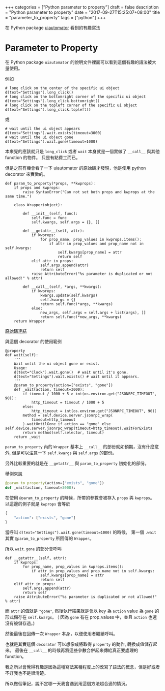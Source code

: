 +++
categories = ["Python parameter to property"]
draft = false
description = "Python parameter to property"
date = "2017-09-27T15:25:07+08:00"
title = "parameter_to_property"
tags = ["python"]
+++

在 Python package [uiautomator](https://github.com/xiaocong/uiautomator) 看到的有趣寫法

<!--more-->

# Parameter to Property

在 Python package `uiautomator` 的說明文件裡面可以看到這個有趣的語法被大量使用。

例如

```
# long click on the center of the specific ui object
d(text="Settings").long_click()
# long click on the bottomright corner of the specific ui object
d(text="Settings").long_click.bottomright()
# long click on the topleft corner of the specific ui object
d(text="Settings").long_click.topleft()
```

或

```
# wait until the ui object appears
d(text="Settings").wait.exists(timeout=3000)
# wait until the ui object gone
d(text="Settings").wait.gone(timeout=1000)
```

本來覺的應該就只是 `long_click` 或者 `wait` 本身就是一個實做了 `__call__` 與其他 function 的物件。
只是有點費工而已。

但是之前有機會看了一下 uiautomator 的原始碼才發現，他是使用 python decorator 來實做的。

```
def param_to_property(*props, **kwprops):
    if props and kwprops:
        raise SyntaxError("Can not set both props and kwprops at the same time.")

    class Wrapper(object):

        def __init__(self, func):
            self.func = func
            self.kwargs, self.args = {}, []

        def __getattr__(self, attr):
            if kwprops:
                for prop_name, prop_values in kwprops.items():
                    if attr in prop_values and prop_name not in self.kwargs:
                        self.kwargs[prop_name] = attr
                        return self
            elif attr in props:
                self.args.append(attr)
                return self
            raise AttributeError("%s parameter is duplicated or not allowed!" % attr)

        def __call__(self, *args, **kwargs):
            if kwprops:
                kwargs.update(self.kwargs)
                self.kwargs = {}
                return self.func(*args, **kwargs)
            else:
                new_args, self.args = self.args + list(args), []
                return self.func(*new_args, **kwargs)
    return Wrapper

``` 

[原始碼連結](https://github.com/xiaocong/uiautomator/blob/master/uiautomator/__init__.py)

與這個 decorator 的使用範例

```
@property
def wait(self):
    '''
    Wait until the ui object gone or exist.
    Usage:
    d(text="Clock").wait.gone()  # wait until it's gone.
    d(text="Settings").wait.exists() # wait until it appears.
    '''
    @param_to_property(action=["exists", "gone"])
    def _wait(action, timeout=3000):
        if timeout / 1000 + 5 > int(os.environ.get("JSONRPC_TIMEOUT", 90)):
            http_timeout = timeout / 1000 + 5
        else:
            http_timeout = int(os.environ.get("JSONRPC_TIMEOUT", 90))
        method = self.device.server.jsonrpc_wrap(
            timeout=http_timeout
        ).waitUntilGone if action == "gone" else self.device.server.jsonrpc_wrap(timeout=http_timeout).waitForExists
        return method(self.selector, timeout)
    return _wait
```

`param_to_property` 內的 `Wrapper` 基本上 `__call__` 的部份就如預期，沒有什麼意外, 但是可以注意一下 `self.kwargs` 與 `self.args` 的部份。

另外比較重要的就是在 `__getattr__` 與 `param_to_property` 初始化的部份。

舉例來說

```python
@param_to_property(action=["exists", "gone"])
def _wait(action, timeout=3000):
```

在使用 `@param_to_property` 的時候，所帶的參數會被存入 `props` 與 `kwprops`。
以這邊的例子就是 `kwprops` 會等於 

```python
{
    "action": ["exists", "gone"]
}
```

當呼叫 `d(text="Settings").wait.gone(timeout=1000)` 的時候，
第一個 `.wait` 其實 `@param_to_property` 所回傳的 `Wrapper`。

所以 `wait.gone` 的部分會呼叫

```
def __getattr__(self, attr):
    if kwprops:
        for prop_name, prop_values in kwprops.items():
            if attr in prop_values and prop_name not in self.kwargs:
                self.kwargs[prop_name] = attr
                return self
    elif attr in props:
        self.args.append(attr)
        return self
    raise AttributeError("%s parameter is duplicated or not allowed!" % attr)
```

而 `attr` 的值就是 `"gone"`, 然後執行結果就是會以 key 為 `action` value 為 `gone` 的形式儲存在 `self.kwargs`。
( 因為 `gone` 有在 prop_values 中，並且 `action` 也還沒有被儲存過。)

然後最後在回傳一次 `Wrapper` 本身，以便使用者繼續呼叫。

也就是其實這個 `decorator` 可以想像成將取得 `property` 的動作, 轉換成值儲存起來。
最後在 `__call__` 的時候再將這些參數合併起來傳給真正要處理的 function。

我之所以會覺得有趣是因為這種寫法某種程度上的改寫了語法的概念，但是好或者不好我也不是很清楚。

所以做個筆記，說不定哪一天我會遇到用這個方法超合適的情況。
